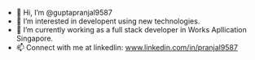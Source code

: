 - 👋 Hi, I’m @guptapranjal9587
- 👀 I’m interested in developent using new technologies.
- 🌱 I’m currently working as a full stack developer in Works Apllication Singapore.
- 📫 Connect with me at linkedlin: www.linkedin.com/in/pranjal9587

<!---
guptapranjal9587/guptapranjal9587 is a ✨ special ✨ repository because its `README.md` (this file) appears on your GitHub profile.
You can click the Preview link to take a look at your changes.
--->
